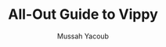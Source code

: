 ---
layout: guide
title: All-Out Guide to Vippy
shorttitle: Vippy (placeholder)
author: Mussah Yacoub
excerpt: >
  Overview of our wormhole mapping software.  Our ability to make good
  decisions and recognize when content and ISK are available depend on your
  ability to correctly use this tool.
---